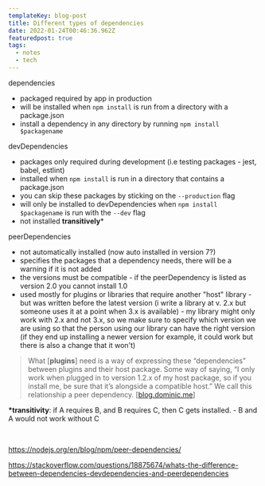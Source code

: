 ```yaml
---
templateKey: blog-post
title: Different types of dependencies
date: 2022-01-24T00:46:36.962Z
featuredpost: true
tags:
  - notes
  - tech
---
```

dependencies

* packaged required by app in production
* will be installed when `npm install` is run from a directory with a package.json
* install a dependency in any directory by running `npm install $packagename`

devDependencies 

* packages only required during development (i.e testing packages - jest, babel, estlint)
* installed when `npm install` is run in a directory that contains a package.json
* you can skip these packages by sticking on the `--production` flag
* will only be installed to devDependencies when `npm install $packagename` is run with the `--dev` flag
* not installed **transitively***

peerDependencies 

* not automatically installed (now auto installed in version 7?)
* specifies the packages that a dependency needs, there will be a warning if it is not added 
* the versions must be compatible - if the peerDependency is listed as version 2.0 you cannot install 1.0 
* used mostly for plugins or libraries that require another "host" library - but was written before the latest version (i write a library at v. 2.x but someone uses it at a point when 3.x is available) - my library might only work with 2.x and not 3.x, so we make sure to specify which version we are using so that the person using our library can have the right version (if they end up installing a newer version for example, it could work but there is also a change that it won't)

> What [**plugins**] need is a way of expressing these “dependencies” between plugins and their host package. Some way of saying, “I only work when plugged in to version 1.2.x of my host package, so if you install me, be sure that it’s alongside a compatible host.” We call this relationship a peer dependency. [[blog.dominic.me](https://blog.domenic.me/peer-dependencies/)]

**\*transitivity**: if A requires B, and B requires C, then C gets installed. - B and A would not work without C

<br/>

<https://nodejs.org/en/blog/npm/peer-dependencies/>

<https://stackoverflow.com/questions/18875674/whats-the-difference-between-dependencies-devdependencies-and-peerdependencies>